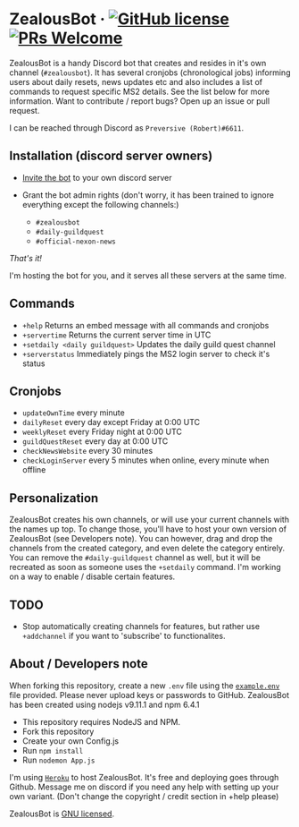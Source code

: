# ZealousBot &middot; [![GitHub license](https://img.shields.io/badge/license-GNU-blue.svg)](https://github.com/facebook/react/blob/master/LICENSE) [![PRs Welcome](https://img.shields.io/badge/PRs-welcome-brightgreen.svg)](https://github.com/roberrrt-s/ZealousBot/pulls)

ZealousBot is a handy Discord bot that creates and resides in it's own channel (`#zealousbot`). It has several cronjobs (chronological jobs) informing users about daily resets, news updates etc and also includes a list of commands to request specific MS2 details. See the list below for more information. Want to contribute / report bugs? Open up an issue or pull request.

I can be reached through Discord as `Preversive (Robert)#6611`.

## Installation (discord server owners)

 - [Invite the bot](https://discordapp.com/oauth2/authorize?&client_id=499249546585571357&scope=bot&permissions=8) to your own discord server
 - Grant the bot admin rights (don't worry, it has been trained to ignore everything except the following channels:)

 	- `#zealousbot`
 	- `#daily-guildquest`
 	- `#official-nexon-news` 

 _That's it!_

 I'm hosting the bot for you, and it serves all these servers at the same time.

## Commands

 - `+help` Returns an embed message with all commands and cronjobs
 - `+servertime` Returns the current server time in UTC
 - `+setdaily <daily guildquest>` Updates the daily guild quest channel
 - `+serverstatus` Immediately pings the MS2 login server to check it's status

## Cronjobs 

- `updateOwnTime` every minute
- `dailyReset` every day except Friday at 0:00 UTC
- `weeklyReset` every Friday night at 0:00 UTC
- `guildQuestReset` every day at 0:00 UTC
- `checkNewsWebsite` every 30 minutes
- `checkLoginServer` every 5 minutes when online, every minute when offline

## Personalization

ZealousBot creates his own channels, or will use your current channels with the names up top. To change those, you'll have to host your own version of ZealousBot (see Developers note). You can however, drag and drop the channels from the created category, and even delete the category entirely. You can remove the `#daily-guildquest` channel as well, but it will be recreated as soon as someone uses the `+setdaily` command. I'm working on a way to enable / disable certain features.

## TODO

- Stop automatically creating channels for features, but rather use `+addchannel` if you want to 'subscribe' to functionalites.

## About / Developers note

When forking this repository, create a new `.env` file using the [`example.env`](./example.env) file provided. Please never upload keys or passwords to GitHub.
ZealousBot has been created using nodejs v9.11.1 and npm 6.4.1

 - This repository requires NodeJS and NPM.
 - Fork this repository
 - Create your own Config.js
 - Run `npm install`
 - Run `nodemon App.js`

I'm using [`Heroku`](http://heroku.com) to host ZealousBot. It's free and deploying goes through Github. Message me on discord if you need any help with setting up your own variant. (Don't change the copyright / credit section in +help please)

ZealousBot is [GNU licensed](./LICENSE).
